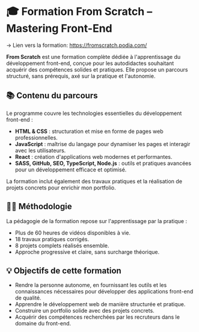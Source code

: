 # 🎓 Formation From Scratch – Mastering Front-End

-> Lien vers la formation: https://fromscratch.podia.com/

**From Scratch** est une formation complète dédiée à l'apprentissage du développement front-end, conçue pour les autodidactes souhaitant acquérir des compétences solides et pratiques. Elle propose un parcours structuré, sans prérequis, axé sur la pratique et l'autonomie.

## 📚 Contenu du parcours

Le programme couvre les technologies essentielles du développement front-end :

- **HTML & CSS** : structuration et mise en forme de pages web professionnelles.
- **JavaScript** : maîtrise du langage pour dynamiser les pages et interagir avec les utilisateurs.
- **React** : création d'applications web modernes et performantes.
- **SASS, GitHub, SEO, TypeScript, Node.js** : outils et pratiques avancées pour un développement efficace et optimisé.

La formation inclut également des travaux pratiques et la réalisation de projets concrets pour enrichir mon portfolio.

## 🧑‍🏫 Méthodologie

La pédagogie de la formation repose sur l'apprentissage par la pratique :

- Plus de 60 heures de vidéos disponibles à vie.
- 18 travaux pratiques corrigés.
- 8 projets complets réalisés ensemble.
- Approche progressive et claire, sans surcharge théorique.

## 💡 Objectifs de cette formation 

- Rendre la personne autonome, en fournissant les outils et les connaissances nécessaires pour développer des applications front-end de qualité.
- Apprendre le développement web de manière structurée et pratique.
- Construire un portfolio solide avec des projets concrets.
- Acquérir des compétences recherchées par les recruteurs dans le domaine du front-end.



